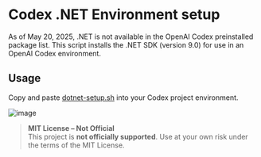 # Codex .NET Environment setup

As of May 20, 2025, .NET is not available in the OpenAI Codex preinstalled package list.  This script installs the .NET SDK (version 9.0) for use in an OpenAI Codex environment.

## Usage

Copy and paste [dotnet-setup.sh](https://github.com/MattMcL4475/codex-dotnet/blob/main/dotnet-setup.sh) into your Codex project environment.

![image](https://github.com/user-attachments/assets/bae76258-a9a1-4179-9358-a442d5efc492)


> **MIT License – Not Official**  
> This project is **not officially supported**. Use at your own risk under the terms of the MIT License.

